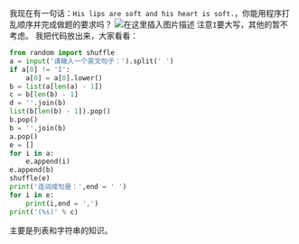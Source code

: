 我现在有一句话：`His lips are soft and his heart is soft.`，你能用程序打乱顺序并完成做题的要求吗？
![在这里插入图片描述](https://pic.2ge.org/cdn/?url=https://img-blog.csdnimg.cn/92f917f8c7a7483aa4201db8b52c66f6.png?x-oss-process=image/watermark,type_ZHJvaWRzYW5zZmFsbGJhY2s,shadow_50,text_Q1NETiBA5r2Y6YGT54a5,size_20,color_FFFFFF,t_70,g_se,x_16)
注意`I`要大写，其他的暂不考虑。
我把代码放出来，大家看看：

```python
from random import shuffle
a = input('请输入一个英文句子：').split(' ')
if a[0] != 'I':
    a[0] = a[0].lower()
b = list(a[len(a) - 1])
c = b[len(b) - 1]
d = ''.join(b)
list(b[len(b) - 1]).pop()
b.pop()
b = ''.join(b)
a.pop()
e = []
for i in a:
    e.append(i)
e.append(b)
shuffle(e)
print('连词成句是：',end = ' ')
for i in e:
    print(i,end = ',')
print('(%s)' % c)
```
主要是列表和字符串的知识。
